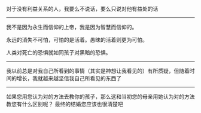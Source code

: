 对于没有利益关系的人，我要么不说话，要么只说对他有益处的话
___
我不是因为永生而信仰的上帝，我是因为智慧而信仰的。

永远的消失不可怕，可怕的是活着。愚昧的活着则更为可怕。

人类对死亡的恐惧就如同孩子对黑暗的恐惧。
___
我以前总是对我自己所看到的事情（其实是神想让我看见的）有所质疑，但随着时间的增长，我就越来越坚信我自己所看见的东西了
___
如果您用您认为对的方法去教你的孩子，那么这和当初您的母亲用她认为对的方法教您有什么区别呢？ 最终的结婚您应该也很清楚吧